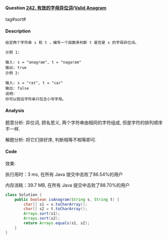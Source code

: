 #### Question [242. 有效的字母异位词](https://leetcode-cn.com/problems/valid-anagram/)/[Valid Anagram](https://leetcode-cn.com/problems/valid-anagram/)

tag#sort#



#### Description

```
给定两个字符串 s 和 t ，编写一个函数来判断 t 是否是 s 的字母异位词。

示例 1:

输入: s = "anagram", t = "nagaram"
输出: true
示例 2:

输入: s = "rat", t = "car"
输出: false
说明:
你可以假设字符串只包含小写字母。
```



#### Analysis

题意分析: 异位词, 顾名思义, 两个字符串由相同的字符组成, 但是字符的排列顺序不一样.

解题分析: 将它们排好序, 判断相等不相等即可.



#### Code

效果:

执行用时：3 ms, 在所有 Java 提交中击败了86.54%的用户

内存消耗：39.7 MB, 在所有 Java 提交中击败了88.70%的用户



```java
class Solution {
    public boolean isAnagram(String s, String t) {
        char[] s1 = s.toCharArray();
        char[] s2 = t.toCharArray();
        Arrays.sort(s1);
        Arrays.sort(s2);
        return Arrays.equals(s1, s2);
    }
}
```







